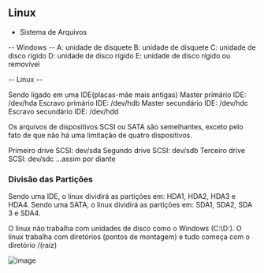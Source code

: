## Linux

* Sistema de Arquivos

 -- Windows --
A: unidade de disquete
B: unidade de disquete
C: unidade de disco rígido
D: unidade de disco rígido
E: unidade de disco rígido ou removível

-- Linux --

Sendo ligado em uma IDE(placas-mãe mais antigas)
Master primário IDE: /dev/hda
Escravo primário IDE: /dev/hdb
Master secundário IDE: /dev/hdc
Escravo secundário IDE: /dev/hdd

Os arquivos de dispositivos SCSI ou SATA são semelhantes, exceto pelo fato de que não há uma limitação de quatro dispositivos.

Primeiro drive SCSI: dev/sda
Segundo drive SCSI: dev/sdb
Terceiro drive SCSI: dev/sdc
...assim por diante

### Divisão das Partições

Sendo uma IDE, o linux dividirá as partições em: HDA1, HDA2, HDA3 e HDA4.
Sendo uma SATA, o linux dividirá as partições em: SDA1, SDA2, SDA 3 e SDA4.

O linux não trabalha com unidades de disco como o Windows (C:\D:).
O linux trabalha com diretórios (pontos de montagem) e tudo começa com o diretório /(raiz)

![image](https://user-images.githubusercontent.com/89140035/193908624-c5a7bb47-470a-4c6e-83d9-9754df96797c.png)
